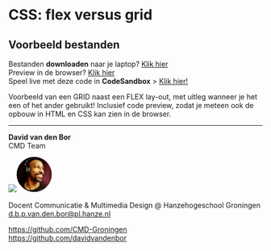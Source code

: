 # CSS: flex versus grid

## Voorbeeld bestanden
Bestanden **downloaden** naar je laptop? [Klik hier](https://github.com/CMD-Groningen/flex-versus-grid/archive/refs/heads/master.zip)     
Preview in de browser? [Klik hier](https://cmd-groningen.github.io/flex-versus-grid)  
Speel live met deze code in **CodeSandbox** > [Klik hier!](https://codesandbox.io/s/github/CMD-Groningen/flex-versus-grid) 

Voorbeeld van een GRID naast een FLEX lay-out, met uitleg wanneer je het een of het ander gebruikt! Inclusief code preview, zodat je meteen ook de opbouw in HTML en CSS kan zien in de browser.

----------------------
**David van den Bor**  
CMD Team  

<img src="https://avatars.githubusercontent.com/u/124282406" style="width: 80px; max-width: 100%;"><img src="https://github.com/CMD-Groningen/.github/raw/main/davidvandenbor-rond.png" style="width: 70px; max-width: 100%;">

Docent Communicatie & Multimedia Design @ Hanzehogeschool Groningen  
d.b.p.van.den.bor@pl.hanze.nl  

https://github.com/CMD-Groningen  
https://github.com/davidvandenbor
